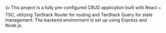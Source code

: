 👍 This project is a fully pre-configured CRUD application built with React + TSC, utilizing TanStack Router for routing and TanStack Query for state management. The backend environment is set up using Express and Node.js.
